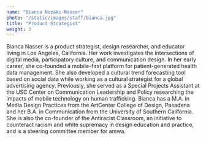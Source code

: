 ```yaml
---
name: "Bianca Nozaki-Nasser"
photo: "/static/images/staff/bianca.jpg"
title: "Product Strategist"
weight: 3
---
```

Bianca Nasser is a product strategist, design researcher, and educator living in Los Angeles, California. Her work investigates the intersections of digital media, participatory culture, and communication design. In her early career, she co-founded a mobile-first platform for patient-generated health data management. She also developed a cultural trend forecasting tool based on social data while working as a cultural strategist for a global advertising agency. Previously, she served as a Special Projects Assistant at the USC Center on Communication Leadership and Policy researching the impacts of mobile technology on human trafficking. Bianca has a M.A. in Media Design Practices from the ArtCenter College of Design, Pasadena and her B.A. in Communication from the University of Southern California. She is also the co-founder of the Antiracist Classroom, an initiative to counteract racism and white supremacy in design education and practice, and is a steering committee member for amwa. 